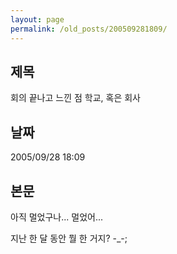 ```yaml
---
layout: page
permalink: /old_posts/200509281809/
---
```


## 제목
회의 끝나고 느낀 점 학교, 혹은 회사

## 날짜
2005/09/28 18:09

## 본문
아직 멀었구나... 멀었어...

지난 한 달 동안 뭘 한 거지? -_-;